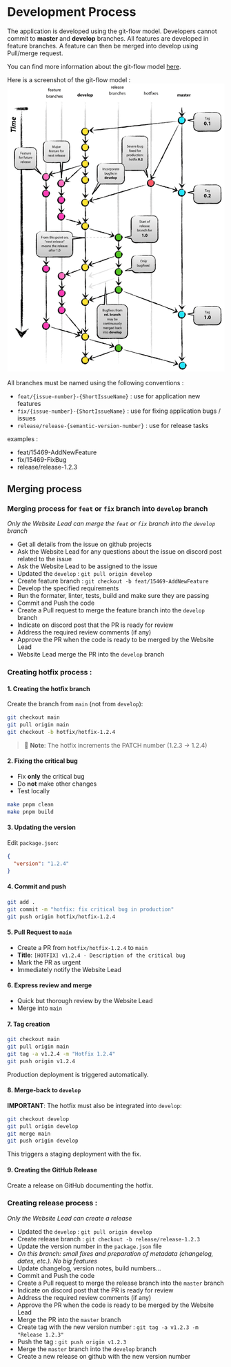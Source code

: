 # Development Process

The application is developed using the git-flow model. Developers cannot commit to **master** and **develop** branches. All features are developed in feature branches. A feature can then be merged into develop using Pull/merge request.

You can find more information about the git-flow model [here](https://nvie.com/posts/a-successful-git-branching-model/).

Here is a screenshot of the git-flow model : ![Git-flow Model](./pictures/git-flow-model.png)

All branches must be named using the following conventions :

- `feat/{issue-number}-{ShortIssueName}` : use for application new features
- `fix/{issue-number}-{ShortIssueName}` : use for fixing application bugs / issues
- `release/release-{semantic-version-number}` : use for release tasks

examples :

- feat/15469-AddNewFeature
- fix/15469-FixBug
- release/release-1.2.3

## Merging process

### Merging process for `feat` or `fix` branch into `develop` branch

_Only the Website Lead can merge the `feat` or `fix` branch into the `develop` branch_

- Get all details from the issue on github projects
- Ask the Website Lead for any questions about the issue on discord post related to the issue
- Ask the Website Lead to be assigned to the issue
- Updated the `develop` : `git pull origin develop`
- Create feature branch : `git checkout -b feat/15469-AddNewFeature`
- Develop the specified requirements
- Run the formater, linter, tests, build and make sure they are passing
- Commit and Push the code
- Create a Pull request to merge the feature branch into the `develop` branch
- Indicate on discord post that the PR is ready for review
- Address the required review comments (if any)
- Approve the PR when the code is ready to be merged by the Website Lead
- Website Lead merge the PR into the `develop` branch

### Creating hotfix process :

#### 1. Creating the hotfix branch

Create the branch from `main` (not from `develop`):

```bash
git checkout main
git pull origin main
git checkout -b hotfix/hotfix-1.2.4
```

> 📝 **Note**: The hotfix increments the PATCH number (1.2.3 → 1.2.4)

#### 2. Fixing the critical bug

- Fix **only** the critical bug
- Do **not** make other changes
- Test locally

```bash
make pnpm clean
make pnpm build
```

#### 3. Updating the version

Edit `package.json`:

```json
{
  "version": "1.2.4"
}
```

#### 4. Commit and push

```bash
git add .
git commit -m "hotfix: fix critical bug in production"
git push origin hotfix/hotfix-1.2.4
```

#### 5. Pull Request to `main`

- Create a PR from `hotfix/hotfix-1.2.4` to `main`
- **Title**: `[HOTFIX] v1.2.4 - Description of the critical bug`
- Mark the PR as urgent
- Immediately notify the Website Lead

#### 6. Express review and merge

- Quick but thorough review by the Website Lead
- Merge into `main`

#### 7. Tag creation

```bash
git checkout main
git pull origin main
git tag -a v1.2.4 -m "Hotfix 1.2.4"
git push origin v1.2.4
```

Production deployment is triggered automatically.

#### 8. Merge-back to `develop`

**IMPORTANT**: The hotfix must also be integrated into `develop`:

```bash
git checkout develop
git pull origin develop
git merge main
git push origin develop
```

This triggers a staging deployment with the fix.

#### 9. Creating the GitHub Release

Create a release on GitHub documenting the hotfix.

### Creating release process :

_Only the Website Lead can create a release_

- Updated the `develop` : `git pull origin develop`
- Create release branch : `git checkout -b release/release-1.2.3`
- Update the version number in the `package.json` file
- _On this branch: small fixes and preparation of metadata (changelog, dates, etc.). No big features_
- Update changelog, version notes, build numbers...
- Commit and Push the code
- Create a Pull request to merge the release branch into the `master` branch
- Indicate on discord post that the PR is ready for review
- Address the required review comments (if any)
- Approve the PR when the code is ready to be merged by the Website Lead
- Merge the PR into the `master` branch
- Create tag with the new version number : `git tag -a v1.2.3 -m "Release 1.2.3"`
- Push the tag : `git push origin v1.2.3`
- Merge the `master` branch into the `develop` branch
- Create a new release on github with the new version number
